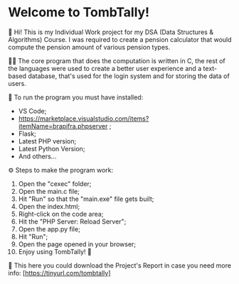 # Welcome to TombTally!

👋 Hi! This is my Individual Work project for my DSA (Data Structures & Algorithms) Course. I was required to create a pension calculator that would compute the pension amount of various pension types.

🧑‍💻 The core program that does the computation is written in C, the rest of the languages were used to create a better user experience and a text-based database, that's used for the login system and for storing the data of users.

📃 To run the program you must have installed:
- VS Code;
- https://marketplace.visualstudio.com/items?itemName=brapifra.phpserver ;
- Flask;
- Latest PHP version;
- Latest Python Version;
- And others...


⚙️ Steps to make the program work:
 1. Open the "cexec" folder;
 2. Open the main.c file;
 3. Hit "Run" so that the "main.exe" file gets built;
 4. Open the index.html;
 5. Right-click on the code area;
 6. Hit the "PHP Server: Reload Server";
 7. Open the app.py file;
 8. Hit "Run";
 9. Open the page opened in your browser;
 10. Enjoy using TombTally! 🎉

💾 This here you could download the Project's Report in case you need more info: [https://tinyurl.com/tombtally]


